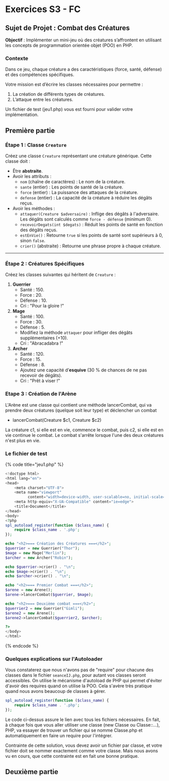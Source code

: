 # Exercices S3 - FC

## **Sujet de Projet : Combat des Créatures**

**Objectif** : Implémenter un mini-jeu où des créatures s’affrontent en utilisant les concepts de programmation orientée objet (POO) en PHP.

### **Contexte**

Dans ce jeu, chaque créature a des caractéristiques (force, santé, défense) et des compétences spécifiques.

Votre mission est d’écrire les classes nécessaires pour permettre :

1. La création de différents types de créatures.
2. L’attaque entre les créatures.

Un fichier de test (jeu1.php) vous est fourni pour valider votre implémentation.

## Première partie

### **Étape 1 : Classe `Creature`**

Créez une classe `Creature` représentant une créature générique. Cette classe doit :

* Être **abstraite**.
* Avoir les attributs :
  * `nom` (chaîne de caractères) : Le nom de la créature.
  * `sante` (entier) : Les points de santé de la créature.
  * `force` (entier) : La puissance des attaques de la créature.
  * `defense` (entier) : La capacité de la créature à réduire les dégâts reçus.
* Avoir les méthodes :
  * `attaquer(Creature $adversaire)` : Inflige des dégâts à l'adversaire. Les dégâts sont calculés comme `force - défense` (minimum 0).
  * `recevoirDegats(int $degats)` : Réduit les points de santé en fonction des dégâts reçus.
  * `estEnVie()` : Retourne `true` si les points de santé sont supérieurs à 0, sinon `false`.
  * `crier()` (abstraite) : Retourne une phrase propre à chaque créature.

***

### **Étape 2 : Créatures Spécifiques**

Créez les classes suivantes qui héritent de `Creature` :

1. **Guerrier**
   * Santé : 150.
   * Force : 20.
   * Défense : 10.
   * Cri : "Pour la gloire !"
2. **Mage**
   * Santé : 100.
   * Force : 30.
   * Défense : 5.
   * Modifiez la méthode `attaquer` pour infliger des dégâts supplémentaires (+10).
   * Cri : "Abracadabra !"
3. **Archer**
   * Santé : 120.
   * Force : 15.
   * Défense : 8.
   * Ajoutez une capacité d’**esquive** (30 % de chances de ne pas recevoir de dégâts).
   * Cri : "Prêt à viser !"

### Etape 3 : Création de l'Arène

L'Arène est une classe qui contient une méthode lancerCombat, qui va prendre deux créatures (quelque soit leur type) et déclencher un combat

* lancerCombat(Creature $c1, Creature $c2)

La créature c1, si elle est en vie, commence le combat, puis c2, si elle est en vie continue le combat. Le combat s'arrête lorsque l'une des deux créatures n'est plus en vie.

### Le fichier de test

{% code title="jeu1.php" %}
```php
<!doctype html>
<html lang="en">
<head>
    <meta charset="UTF-8">
    <meta name="viewport"
          content="width=device-width, user-scalable=no, initial-scale=1.0, maximum-scale=1.0, minimum-scale=1.0">
    <meta http-equiv="X-UA-Compatible" content="ie=edge">
    <title>Document</title>
</head>
<body>
<?php
spl_autoload_register(function ($class_name) {
    require $class_name . '.php';
});

echo "<h2>=== Création des Créatures ===</h2>";
$guerrier = new Guerrier("Thor");
$mage = new Mage("Merlin");
$archer = new Archer("Robin");

echo $guerrier->crier() . "\n";
echo $mage->crier() . "\n";
echo $archer->crier() . "\n";

echo "<h2>=== Premier Combat ===</h2>";
$arene = new Arene();
$arene->lancerCombat($guerrier, $mage);

echo "<h2>=== Deuxième combat ===</h2>";
$guerrier2 = new Guerrier("Gimli");
$arene2 = new Arene();
$arene2->lancerCombat($guerrier2, $archer);

?>
</body>
</html>
```
{% endcode %}

### Quelques explications sur l'Autoloader

Vous constaterez que nous n'avons pas de "require" pour chacune des classes dans le fichier `seanceIJ.php`, pour autant vos classes seront accessibles. On utilise le mécanisme d'autoload de PHP qui permet d'éviter d'avoir des requires quand on utilise la POO. Cela s'avère très pratique quand nous avons beaucoup de classes à gérer.

```php
spl_autoload_register(function ($class_name) {
    require $class_name . '.php';
});
```

Le code ci-dessus assure le lien avec tous les fichiers nécessaires. En fait, à chaque fois que vous aller utiliser une classe (new Classe ou Classe::...), PHP, va essayer de trouver un fichier qui se nomme Classe.php et automatiquement en faire un require pour l'intégrer.

Contrainte de cette solution, vous devez avoir un fichier par classe, et votre fichier doit se nommer exactement comme votre classe. Mais nous avons vu en cours, que cette contrainte est en fait une bonne pratique.&#x20;

## Deuxième partie

